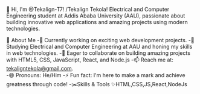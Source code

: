 👋 Hi, I'm @Tekalign-T7!
/Tekalign Tekola! Electrical and Computer Engineering student at Addis Ababa University (AAU),
passionate about building innovative web applications and amazing projects using modern technologies.

🌟 About Me
-🔭 Currently working on exciting web development projects.
-🌱 Studying Electrical and Computer Engineering at AAU 
  and honing my skills in web technologies.
-🤝 Eager to collaborate on building amazing projects
  with HTML5, CSS, JavaScript, React, and Node.js
-📫 Reach me at: tekaligntekola@gmail.com.              
-😄 Pronouns: He/Him
-⚡ Fun fact: I'm here to make a mark and achieve greatness through code!
-✂️Skills & Tools
 ✨HTML,CSS,JS,React,NodeJs

  
